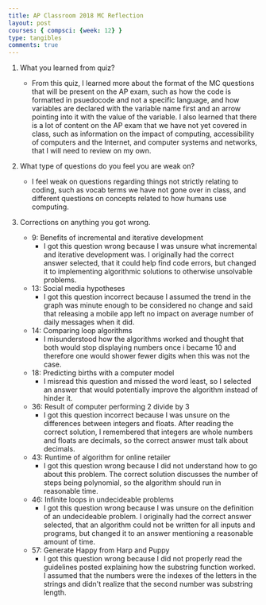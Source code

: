 ```yaml
---
title: AP Classroom 2018 MC Reflection 
layout: post
courses: { compsci: {week: 12} }
type: tangibles
comments: true
---
```


1. What you learned from quiz?
    - From this quiz, I learned more about the format of the MC questions that will be present on the AP exam, such as how the code is formatted in psuedocode and not a specific language, and how variables are declared with the variable name first and an arrow pointing into it with the value of the variable. I also learned that there is a lot of content on the AP exam that we have not yet covered in class, such as information on the impact of computing, accessibility of computers and the Internet, and computer systems and networks, that I will need to review on my own.  

2. What type of questions do you feel you are weak on?
    - I feel weak on questions regarding things not strictly relating to coding, such as vocab terms we have not gone over in class, and different questions on concepts related to how humans use computing.  

3. Corrections on anything you got wrong.
    - 9: Benefits of incremental and iterative development
        - I got this question wrong because I was unsure what incremental and iterative development was. I originally had the correct answer selected, that it could help find code errors, but changed it to implementing algorithmic solutions to otherwise unsolvable problems.  
    - 13: Social media hypotheses
        - I got this question incorrect because I assumed the trend in the graph was minute enough to be considered no change and said that releasing a mobile app left no impact on average number of daily messages when it did.  
    - 14: Comparing loop algorithms
        - I misunderstood how the algorithms worked and thought that both would stop displaying numbers once i became 10 and therefore one would shower fewer digits when this was not the case.  
    - 18: Predicting births with a computer model
        - I misread this question and missed the word least, so I selected an answer that would potentially improve the algorithm instead of hinder it.  
    - 36: Result of computer performing 2 divide by 3
        - I got this question incorrect because I was unsure on the differences between integers and floats. After reading the correct solution, I remembered that integers are whole numbers and floats are decimals, so the correct answer must talk about decimals.  
    - 43: Runtime of algorithm for online retailer
        - I got this question wrong because I did not understand how to go about this problem. The correct solution discusses the number of steps being polynomial, so the algorithm should run in reasonable time.  
    - 46: Infinite loops in undecideable problems
        - I got this question wrong because I was unsure on the definition of an undecideable problem. I originally had the correct answer selected, that an algorithm could not be written for all inputs and programs, but changed it to an answer mentioning a reasonable amount of time.  
    - 57: Generate Happy from Harp and Puppy
        - I got this question wrong because I did not properly read the guidelines posted explaining how the substring function worked. I assumed that the numbers were the indexes of the letters in the strings and didn't realize that the second number was substring length.  